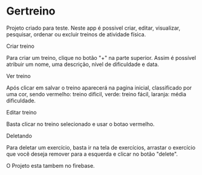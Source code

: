 # Gertreino

Projeto criado para teste.
Neste app é possivel criar, editar, visualizar, pesquisar, ordenar ou excluir treinos de atividade física. 



Criar treino

Para criar um treino, clique no botão "+" na parte superior. Assim é possível atribuir um nome, uma descrição, nível de dificuldade e data. 


Ver treino

Após clicar em salvar o treino aparecerá na pagina inicial, classificado por uma cor, sendo vermelho: treino dificil, verde: treino fácil, laranja: média dificuldade.


Editar treino

Basta clicar no treino selecionado e usar o botao vermelho.


Deletando 

Para deletar um exercício, basta ir na tela de exercícios, arrastar o exercício que você deseja remover para a esquerda e clicar no botão "delete".

O Projeto esta tambem no firebase.
